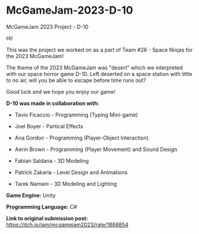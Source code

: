 # McGameJam-2023-D-10
McGameJam 2023 Project - D-10

Hi!

This was the project we worked on as a part of Team #26 - Space Ninjas for the 2023 McGameJam!

The theme of the 2023 McGameJam was "desert" which we interpreted with our space horror game D-10. Left deserted on a space station with little to no air, will you be able to escape before time runs out?

Good luck and we hope you enjoy our game!

**D-10 was made in collaboration with:**

- Tavio Ficaccio - Programming (Typing Mini-game)

- Joel Boyer - Partical Effects

- Ana Gordon - Programming (Player-Object Interaction)

- Aerin Brown - Programming (Player Movement) and Sound Design

- Fabian Saldana - 3D Modeling

- Patrick Zakaria - Level Design and Animations

- Tarek Namani - 3D Modeling and Lighting


**Game Engine:** Unity

**Programming Language:** C#

**Link to original submission post:** https://itch.io/jam/mcgamejam2023/rate/1868854
